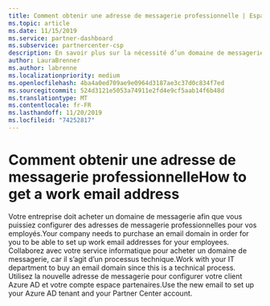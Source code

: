 ```yaml
---
title: Comment obtenir une adresse de messagerie professionnelle | Espace partenaires
ms.topic: article
ms.date: 11/15/2019
ms.service: partner-dashboard
ms.subservice: partnercenter-csp
description: En savoir plus sur la nécessité d’un domaine de messagerie avant de pouvoir configurer un compte Azure AD dans l’espace partenaires. En savoir plus sur l’achat d’un domaine de messagerie.
author: LauraBrenner
ms.author: labrenne
ms.localizationpriority: medium
ms.openlocfilehash: 4ba4a0ed709ae9e0964d3187ae3c37d0c834f7ed
ms.sourcegitcommit: 524d3121e5053a74911e2fd4e9cf5aab14f6b48d
ms.translationtype: MT
ms.contentlocale: fr-FR
ms.lasthandoff: 11/20/2019
ms.locfileid: "74252817"
---
```

# <a name="how-to-get-a-work-email-address"></a><span data-ttu-id="27b56-104">Comment obtenir une adresse de messagerie professionnelle</span><span class="sxs-lookup"><span data-stu-id="27b56-104">How to get a work email address</span></span>

<span data-ttu-id="27b56-105">Votre entreprise doit acheter un domaine de messagerie afin que vous puissiez configurer des adresses de messagerie professionnelles pour vos employés.</span><span class="sxs-lookup"><span data-stu-id="27b56-105">Your company needs to purchase an email domain in order for you to be able to set up work email addresses for your employees.</span></span> <span data-ttu-id="27b56-106">Collaborez avec votre service informatique pour acheter un domaine de messagerie, car il s’agit d’un processus technique.</span><span class="sxs-lookup"><span data-stu-id="27b56-106">Work with your IT department to buy an email domain since this is a technical process.</span></span> <span data-ttu-id="27b56-107">Utilisez la nouvelle adresse de messagerie pour configurer votre client Azure AD et votre compte espace partenaires.</span><span class="sxs-lookup"><span data-stu-id="27b56-107">Use the new email to set up your Azure AD tenant and your Partner Center account.</span></span>
